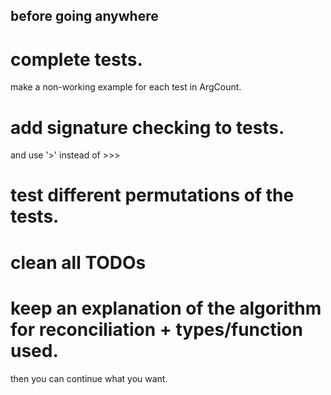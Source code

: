 ## before going anywhere
# complete tests.
 make a non-working example for each test in ArgCount.
# add signature checking to tests.
 and use '>' instead of >>>
# test different permutations of the tests.
# clean all TODOs
# keep an explanation of the algorithm for reconciliation + types/function used.
then you can continue what you want.
